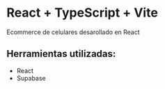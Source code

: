 # React + TypeScript + Vite

Ecommerce de celulares desarollado en React

## Herramientas utilizadas:
- React
- Supabase
